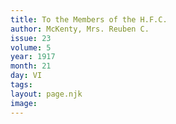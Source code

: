 ```yaml
---
title: To the Members of the H.F.C.
author: McKenty, Mrs. Reuben C.
issue: 23
volume: 5
year: 1917
month: 21
day: VI
tags:
layout: page.njk
image:
---
```





